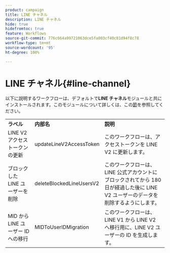 ```yaml
---
product: campaign
title: LINE チャネル
description: LINE チャネル
hide: true
hidefromtoc: true
feature: Workflows
source-git-commit: 776c664a99721063dce5fa003cf40c81d94f8c78
workflow-type: tm+mt
source-wordcount: '95'
ht-degree: 100%

---
```



# LINE チャネル{#line-channel}



以下に説明するワークフローは、デフォルトで&#x200B;**LINE チャネル**&#x200B;モジュールと共にインストールされます。このモジュールについて詳しくは、この[節](../../delivery/using/line-channel.md)を参照してください。

<table> 
 <tbody> 
  <tr> 
   <td> <strong>ラベル</strong><br /> </td> 
   <td> <strong>内部名</strong><br /> </td> 
   <td> <strong>説明</strong><br /> </td> 
  </tr> 
  <tr> 
   <td> <span class="uicontrol">LINE V2 アクセストークンの更新</span> <br /> </td> 
   <td> <span class="uicontrol">updateLineV2AccessToken</span> <br /> </td> 
   <td> このワークフローは、アクセストークンを LINE V2 に更新します。<br /> </td> 
  </tr> 
  <tr> 
   <td> <span class="uicontrol">ブロックした LINE ユーザーを削除</span> <br /> </td> 
   <td> <span class="uicontrol">deleteBlockedLineUsersV2</span> <br /> </td> 
   <td> このワークフローは、LINE 公式アカウントにブロックされてから 180 日が経過した後に LINE V2 ユーザーのデータを削除するようにします。<br /> </td> 
  </tr> 
  <tr> 
   <td> <span class="uicontrol">MID から LINE ユーザー ID への移行</span> <br /> </td> 
   <td> <span class="uicontrol">MIDToUserIDMigration</span> <br /> </td> 
   <td> このワークフローは、LINE V1 から LINE V2 へ移行用に、LINE V2 ユーザーの ID を生成します。<br /> </td> 
  </tr> 
 </tbody> 
</table>

